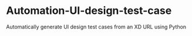 # Automation-UI-design-test-case
Automatically generate UI design test cases from an XD URL using Python
